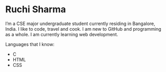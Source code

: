 # Ruchi Sharma

I’m a CSE major undergraduate student currently residing in Bangalore, India. I like to code, travel and cook. I am new to GitHub and programming as a whole. I am currently learning web development.

Languages that I know:
* C
* HTML
* CSS
